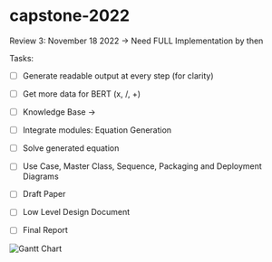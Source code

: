 # capstone-2022

Review 3: November 18 2022
-> Need FULL Implementation by then

Tasks:
- [ ] Generate readable output at every step (for clarity)
- [ ] Get more data for BERT (x, /, +)
- [ ] Knowledge Base ->
- [ ] Integrate modules: Equation Generation
- [ ] Solve generated equation

- [ ] Use Case, Master Class, Sequence, Packaging and Deployment Diagrams
- [ ] Draft Paper
- [ ] Low Level Design Document
- [ ] Final Report

![Gantt Chart](https://github.com/aditikilledar/capstone-2022/blob/a7f2c973cb202794c00baf0c40b2f60b1bdcde1e/UE19CS390B_REVIEW_1.pptx.jpg)
